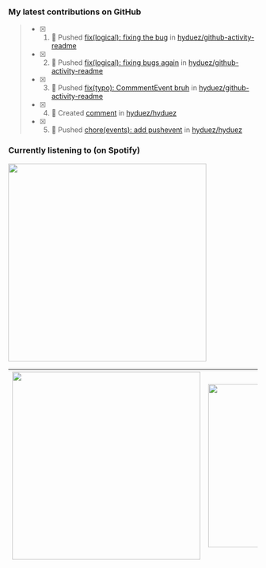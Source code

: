 ### My latest contributions on GitHub
<!--START_SECTION:activity-->
> - [x] 1. 📌 Pushed [fix(logical): fixing the bug](https://github.com/hyduez/github-activity-readme/commit/4aa5c172a30d8e47e4876f4422b6749d9dd94c1e) in [hyduez/github-activity-readme](https://github.com/hyduez/github-activity-readme)
> - [x] 2. 📌 Pushed [fix(logical): fixing bugs again](https://github.com/hyduez/github-activity-readme/commit/07640623bad64f109d88555c0dfd79cea4d22476) in [hyduez/github-activity-readme](https://github.com/hyduez/github-activity-readme)
> - [x] 3. 📌 Pushed [fix(typo): CommmentEvent bruh](https://github.com/hyduez/github-activity-readme/commit/3d43de1681a25d60b4b9a602c3c809312f6f313c) in [hyduez/github-activity-readme](https://github.com/hyduez/github-activity-readme)
> - [x] 4. 💬 Created [comment](https://github.com/hyduez/hyduez/commit/8a6fa5f6569c778fbb6304f2c59d6cac7fc9be93#commitcomment-119391381) in [hyduez/hyduez](https://github.com/hyduez/hyduez)
> - [x] 5. 📌 Pushed [chore(events): add pushevent](https://github.com/hyduez/hyduez/commit/8a6fa5f6569c778fbb6304f2c59d6cac7fc9be93) in [hyduez/hyduez](https://github.com/hyduez/hyduez)
<!--END_SECTION:activity-->

### Currently listening to (on Spotify)
<img src="https://spotify-hyduez.vercel.app/api/spotify" width="400em">

| <img src="https://github-readme-stats.vercel.app/api?username=hyduez&show_icons=true&hide_border=true&&count_private=true&include_all_commits=true&theme=transparent" width="380em" /> | <img src="https://github-readme-stats.vercel.app/api/top-langs/?username=hyduez&layout=compact&hide_border=true&theme=transparent" width="330em" /> |
| -------------------- | -------------------- |
